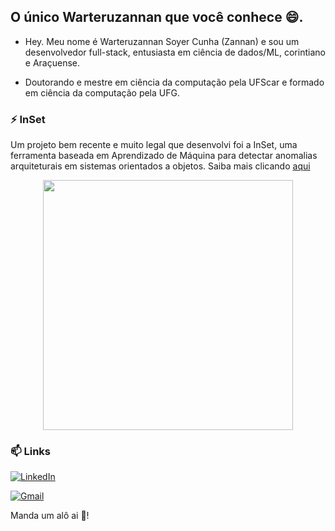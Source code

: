 ## O único Warteruzannan que você conhece 😄.

- Hey. Meu nome é Warteruzannan Soyer Cunha (Zannan) e sou um desenvolvedor full-stack, entusiasta em ciência de dados/ML, corintiano e Araçuense.

- Doutorando e mestre em ciência da computação pela UFScar e formado em ciência da computação pela UFG.

### ⚡ InSet

Um projeto bem recente e muito legal que desenvolvi foi a InSet, uma ferramenta baseada em Aprendizado de Máquina para detectar anomalias arquiteturais em sistemas orientados a objetos. Saiba mais clicando [aqui](http://inset-tool.github.io/)

<div style="width: 100%; display: flex; justify-content:center">
    <img src="https://media1.tenor.com/images/f093ad8ea5e22c39abf8a40438fbd4a3/tenor.gif?itemid=14366046" width="400px">

</div>

### 📫 Links

[![LinkedIn](https://img.shields.io/static/v1?label=&message=LinkedIn&color=blue&style=flat-square&logo=LinkedIn&logoColor=white)](https://www.linkedin.com/in/warteruzannan-cunha-459620b9/)

[![Gmail](https://img.shields.io/static/v1?label=&message=warteruzannan@gmail.com&color=red&style=flat-square&logo=Gmail&logoColor=white)](mailto:warteruzannan@gmail.com)

Manda um alô ai 🤔!

<!--
**warteruzannan/warteruzannan** is a ✨ _special_ ✨ repository because its `README.md` (this file) appears on your GitHub profile.

Here are some ideas to get you started:

- 🔭 I’m currently working on ...
- 🌱 I’m currently learning ...
- 👯 I’m looking to collaborate on ...
- 🤔 I’m looking for help with ...
- 💬 Ask me about ...
- 📫 How to reach me: ...
- 😄 Pronouns: ...
- ⚡ Fun fact: ...
-->
